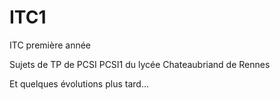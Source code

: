 # ITC1
ITC première année

Sujets de TP de PCSI 
PCSI1 du lycée Chateaubriand de Rennes


Et quelques évolutions plus tard...

